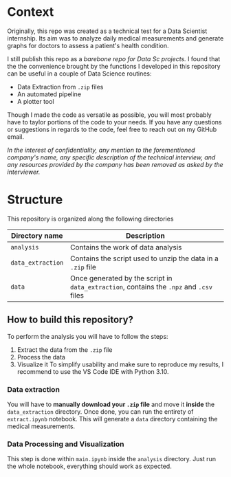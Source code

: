 # Context
Originally, this repo was created as a technical test for a Data Scientist internship. Its aim was to analyze daily medical measurements and generate graphs for doctors to assess a patient's health condition. 

I still publish this repo as a _barebone repo for Data Sc projects._ I found that the the convenience brought by the functions I developed in this repository can be useful in a couple of Data Science routines:
- Data Extraction from `.zip` files
- An automated pipeline
- A plotter tool

Though I made the code as versatile as possible, you will most probably have to taylor portions of the code to your needs. If you have any questions or suggestions in regards to the code, feel free to reach out on my GitHub email.

_In the interest of confidentiality, any mention to the forementioned company's name, any specific description of the technical interview, and any resources provided by the company has been removed as asked by the interviewer._



# Structure
This repository is organized along the following directories

Directory name | Description |
--- | --- |
`analysis` | Contains the work of data analysis
`data_extraction` | Contains the script used to unzip the data in a `.zip` file
`data` | Once generated by the script in `data_extraction`, contains the `.npz` and `.csv` files


## How to build this repository?
To perform the analysis you will have to follow the steps:
1. Extract the data from the `.zip` file
2. Process the data
3. Visualize it
To simplify usability and make sure to reproduce my results, I recommend to use the VS Code IDE with Python 3.10.


### Data extraction
You will have to __manually download your `.zip` file__ and move it __inside__ the `data_extraction` directory. Once done, you can run the entirety of `extract.ipynb` notebook. This will generate a `data` directory containing the medical measurements.


### Data Processing and Visualization
This step is done within `main.ipynb` inside the `analysis` directory. Just run the whole notebook, everything should work as expected.